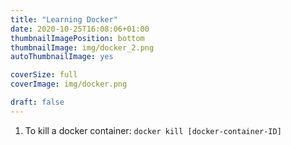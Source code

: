 ```yaml
---
title: "Learning Docker"
date: 2020-10-25T16:08:06+01:00
thumbnailImagePosition: bottom
thumbnailImage: img/docker_2.png
autoThumbnailImage: yes

coverSize: full
coverImage: img/docker.png

draft: false
---
```


1. To kill a docker container:
`docker kill [docker-container-ID]`
